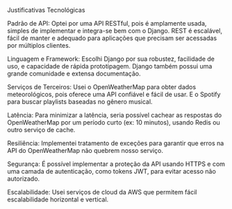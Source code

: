 Justificativas Tecnológicas

Padrão de API:
Optei por uma API RESTful, pois é amplamente usada, simples de implementar e integra-se bem com o Django. REST é escalável, fácil de manter e adequado para aplicações que precisam ser acessadas por múltiplos clientes.

Linguagem e Framework:
Escolhi Django por sua robustez, facilidade de uso, e capacidade de rápida prototipagem. Django também possui uma grande comunidade e extensa documentação.

Serviços de Terceiros:
Usei o OpenWeatherMap para obter dados meteorológicos, pois oferece uma API confiável e fácil de usar. E o Spotify para buscar playlists baseadas no gênero musical.

Latência:
Para minimizar a latência, seria possível cachear as respostas do OpenWeatherMap por um período curto (ex: 10 minutos), usando Redis ou outro serviço de cache.

Resiliência:
Implementei tratamento de exceções para garantir que erros na API do OpenWeatherMap não quebrem nosso serviço.

Segurança:
É possível implementar a proteção da API usando HTTPS e com uma camada de autenticação, como tokens JWT, para evitar acesso não autorizado.

Escalabilidade:
Usei serviços de cloud da AWS que permitem fácil escalabilidade horizontal e vertical.